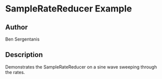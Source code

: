 # SampleRateReducer Example

## Author

Ben Sergentanis

## Description

Demonstrates the SampleRateReducer on a sine wave sweeping through the rates.